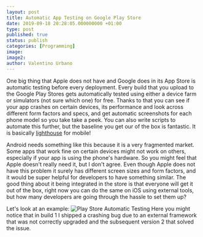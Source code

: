 ```yaml
---
layout: post
title: Automatic App Testing on Google Play Store
date: 2019-09-18 20:28:05.000000000 +01:00
type: post
published: true
status: publish
categories: [Programming]
image:
image2:
author: Valentino Urbano
---
```

One big thing that Apple does not have and Google does in its App Store is automatic testing before every deployment.
Every build that you upload to the Google Play Stores gets automatically tested using either a device farm or simulators (not sure which one) for free. Thanks to that you can see if your app crashes on certain devices, its performance and look across different form factors and specs, and get automatic screenshots for each phone model so you take take a peek. You can also write scripts to automate this further, but the baseline you get our of the box is fantastic.
It is basically [lighthouse][1] for mobile!

Android needs something like this because it is a very fragmented market. Some apps that work fine on certain devices might not work on others, especially if your app is using the phone's hardware. So you might feel that Apple doesn't really need it, but I don't agree. Even though Apple does not have this problem it surely has different screen sizes and form factors, and it would be super helpful for developers to have something similar. The good thing about it being integrated in the store is that everyone will get it out of the box, right now you can do the same on iOS using external tools, but how many developers are going through the hassle to set them up?

Let's look at an example:
![Play Store Automatic Testing](/asset/article_images/playStoreAutomaticTesting.png)
Here you might notice that in build 1 I shipped a crashing bug due to an external framework that was not correctly upgraded and the subsequent version 2 that solved the issue.

[1]: https://developers.google.com/web/tools/lighthouse/
